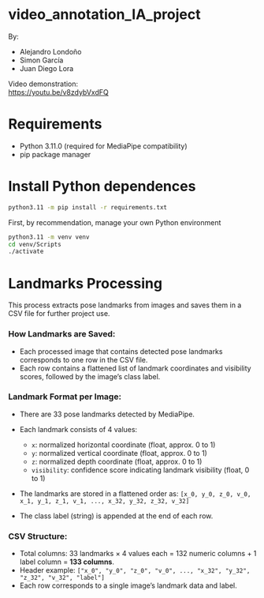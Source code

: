 # video_annotation_IA_project

By:     
- Alejandro Londoño   
- Simon García    
- Juan Diego Lora     

Video demonstration:    
https://youtu.be/v8zdybVxdFQ

# Requirements

* Python 3.11.0 (required for MediaPipe compatibility)
* pip package manager

# Install Python dependences
```bash
python3.11 -m pip install -r requirements.txt
```

First, by recommendation, manage your own Python environment
```bash
python3.11 -m venv venv
cd venv/Scripts
./activate
```

# Landmarks Processing

This process extracts pose landmarks from images and saves them in a CSV file for further project use.

### How Landmarks are Saved:

* Each processed image that contains detected pose landmarks corresponds to one row in the CSV file.
* Each row contains a flattened list of landmark coordinates and visibility scores, followed by the image’s class label.

### Landmark Format per Image:

* There are 33 pose landmarks detected by MediaPipe.
* Each landmark consists of 4 values:

  * `x`: normalized horizontal coordinate (float, approx. 0 to 1)
  * `y`: normalized vertical coordinate (float, approx. 0 to 1)
  * `z`: normalized depth coordinate (float, approx. 0 to 1)
  * `visibility`: confidence score indicating landmark visibility (float, 0 to 1)
* The landmarks are stored in a flattened order as:
  `[x_0, y_0, z_0, v_0, x_1, y_1, z_1, v_1, ..., x_32, y_32, z_32, v_32]`
* The class label (string) is appended at the end of each row.

### CSV Structure:

* Total columns: 33 landmarks × 4 values each = 132 numeric columns + 1 label column = **133 columns**.
* Header example:
  `["x_0", "y_0", "z_0", "v_0", ..., "x_32", "y_32", "z_32", "v_32", "label"]`
* Each row corresponds to a single image’s landmark data and label.